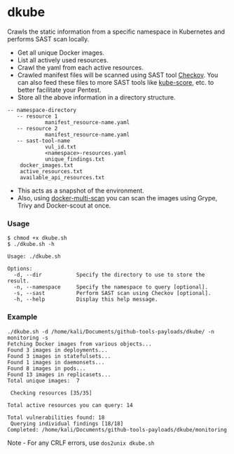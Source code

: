# dkube

Crawls the static information from a specific namespace in Kubernetes and performs SAST scan locally.

- Get all unique Docker images.
- List all actively used resources.
- Crawl the yaml from each active resources.
- Crawled manifest files will be scanned using SAST tool [Checkov](https://github.com/bridgecrewio/checkov). You can also feed these files to more SAST tools like [kube-score](https://github.com/zegl/kube-score), etc. to better facilitate your Pentest.
- Store all the above information in a directory structure.

```
-- namespace-directory
   -- resource 1
            manifest_resource-name.yaml
   -- resource 2
            manifest_resource-name.yaml
   -- sast-tool-name
            vul_id.txt
            <namespace>-resources.yaml
            unique_findings.txt
    docker_images.txt
    active_resources.txt
    available_api_resources.txt
```

- This acts as a snapshot of the environment.
- Also, using [docker-multi-scan](https://github.com/okpalindrome/docker-multi-scan) you can scan the images using Grype, Trivy and Docker-scout at once.


### Usage
```
$ chmod +x dkube.sh
$ ./dkube.sh -h

Usage: ./dkube.sh

Options:
  -d, --dir           Specify the directory to use to store the result.
  -n, --namespace     Specify the namespace to query [optional].
  -s, --sast          Perform SAST scan using Checkov [optional].
  -h, --help          Display this help message.
```
### Example
```
./dkube.sh -d /home/kali/Documents/github-tools-payloads/dkube/ -n monitoring -s
Fetching Docker images from various objects...
Found 3 images in deployments...
Found 3 images in statefulsets...
Found 1 images in daemonsets...
Found 8 images in pods...
Found 13 images in replicasets...
Total unique images:  7

 Checking resources [35/35] 

Total active resources you can query: 14

Total vulnerabilities found: 18
 Querying individual findings [18/18] 
Completed: /home/kali/Documents/github-tools-payloads/dkube/monitoring 
```

Note - For any CRLF errors, use `dos2unix dkube.sh`
